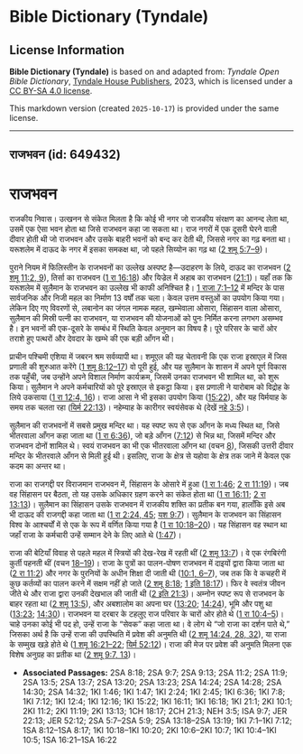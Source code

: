 # Bible Dictionary (Tyndale)

## License Information

**Bible Dictionary (Tyndale)** is based on and adapted from: _Tyndale Open Bible Dictionary_, [Tyndale House Publishers](https://tyndaleopenresources.com/), 2023, which is licensed under a [CC BY-SA 4.0 license](https://creativecommons.org/licenses/by-sa/4.0/legalcode.en).

This markdown version (created `2025-10-17`) is provided under the same license.



--------------------------------

## राजभवन (id: 649432)

राजभवन
======

राजकीय निवास। उत्खनन से संकेत मिलता है कि कोई भी नगर जो राजकीय संरक्षण का आनन्द लेता था, उसमें एक ऐसा भवन होता था जिसे राजभवन कहा जा सकता था। राज नगरों में एक दूसरी घेरने वाली दीवार होती थी जो राजभवन और उसके बाहरी भवनों को बन्द कर देती थी, जिससे नगर का गढ़ बनता था। यरूशलेम में दाऊद के नगर में इसका समकक्ष था, जो पहले सिय्योन का गढ़ था ([2 शमू 5:7–9](https://ref.ly/2Sam5:7-2Sam5:9))।

पुराने नियम में फिलिस्तीन के राजभवनों का उल्लेख अस्पष्ट है—उदाहरण के लिये, दाऊद का राजभवन ([2 शमू 11:2, 9](https://ref.ly/2Sam11:2,2Sam11:9)), तिर्सा का राजभवन ([1 रा 16:18](https://ref.ly/1Kgs16:18)) और यिज्रेल में अहाब का राजभवन ([21:1](https://ref.ly/1Kgs21:1))। यहाँ तक कि यरूशलेम में सुलैमान के राजभवन का उल्लेख भी काफी अनिश्चित है। [1 राजा 7:1–12](https://ref.ly/1Kgs7:1-1Kgs7:12) में मन्दिर के पास सार्वजनिक और निजी महल का निर्माण 13 वर्षों तक चला। केवल उत्तम वस्तुओं का उपयोग किया गया। लेकिन दिए गए विवरणों से, लबानोन का जंगल नामक महल, खम्भेवाला ओसारा, सिंहासन वाला ओसारा, सुलैमान की मिस्री पत्नी का राजभवन, या राजभवन की योजनाओं को पुनः निर्मित करना लगभग असम्भव है। इन भवनों की एक\-दूसरे के सम्बंध में स्थिति केवल अनुमान का विषय है। पूरे परिसर के चारों ओर तराशे हुए पत्थरों और देवदार के खम्भे की एक बड़ी आँगन थी।

प्राचीन पश्चिमी एशिया में जबरन श्रम सर्वव्यापी था। शमूएल की यह चेतावनी कि एक राजा इस्राएल में जिस प्रणाली की शुरुआत करेंगे ([1 शमू 8:12–17](https://ref.ly/1Sam8:12-1Sam8:17)) वो पूरी हुई, और यह सुलैमान के शासन में अपने पूर्ण विकास तक पहुँची, जब उन्होंने अपने विशाल निर्माण कार्यक्रम, जिसमें उनका राजभवन भी शामिल था, को शुरू किया। सुलैमान ने अपने कर्मचारियों को पूरे इस्राएल से इकट्ठा किया। इस प्रणाली ने यारोबाम को विद्रोह के लिये उकसाया ([1 रा 12:4, 16](https://ref.ly/1Kgs12:4,1Kgs12:16))। राजा आसा ने भी इसका उपयोग किया ([15:22](https://ref.ly/1Kgs15:22)), और यह यिर्मयाह के समय तक चलता रहा ([यिर्म 22:13](https://ref.ly/Jer22:13))। नहेम्याह के कारीगर स्वयंसेवक थे (देखें [नहे 3:5](https://ref.ly/Neh3:5))।

सुलैमान की राजभवनों में सबसे प्रमुख मन्दिर था। यह स्पष्ट रूप से एक आँगन के मध्य स्थित था, जिसे भीतरवाला आँगन कहा जाता था ([1 रा 6:36](https://ref.ly/1Kgs6:36)), जो बड़े आँगन ([7:12](https://ref.ly/1Kgs7:12)) से भिन्न था, जिसमें मन्दिर और राजभवन दोनों शामिल थे। स्वयं राजभवन का भी एक भीतरवाला आँगन था (वचन [8](https://ref.ly/1Kgs7:8)), जिसकी उत्तरी दीवार मन्दिर के भीतरवाले आँगन से मिली हुई थी। इसलिए, राजा के क्षेत्र से यहोवा के क्षेत्र तक जाने में केवल एक कदम का अन्तर था।

राजा का राजगद्दी पर विराजमान राजभवन में, सिंहासन के ओसारे में हुआ ([1 रा 1:46](https://ref.ly/1Kgs1:46); [2 रा 11:19](https://ref.ly/2Kgs11:19))। जब वह सिंहासन पर बैठता, तो यह उसके अधिकार ग्रहण करने का संकेत होता था ([1 रा 16:11](https://ref.ly/1Kgs16:11); [2 रा 13:13](https://ref.ly/2Kgs13:13))। सुलैमान का सिंहासन उसके राजभवन में राजकीय शक्ति का प्रतीक बन गया, हालाँकि इसे अब भी दाऊद की राजगद्दी कहा जाता था ([1 रा 2:24, 45](https://ref.ly/1Kgs2:24,1Kgs2:45); [यश 9:7](https://ref.ly/Isa9:7))। सुलैमान के राजभवन का सिंहासन विश्व के आश्चर्यों में से एक के रूप में वर्णित किया गया है ([1 रा 10:18–20](https://ref.ly/1Kgs10:18-1Kgs10:20))। यह सिंहासन वह स्थान था जहाँ राजा के कर्मचारी उन्हें सम्मान देने के लिए आते थे ([1:47](https://ref.ly/1Kgs1:47))।

राजा की बेटियाँ विवाह से पहले महल में स्त्रियों की देख\-रेख में रहती थीं ([2 शमू 13:7](https://ref.ly/2Sam13:7))। वे एक रंगबिरंगी कुर्ती पहनती थीं (वचन [18–19](https://ref.ly/2Sam13:18-2Sam13:19))। राजा के पुत्रों का पालन\-पोषण राजभवन में दाइयों द्वारा किया जाता था ([2 रा 11:2](https://ref.ly/2Kgs11:2)) और नगर के पुरनियों के अधीन शिक्षा दी जाती थी ([10:1, 6–7](https://ref.ly/2Kgs10:1,2Kgs10:6-2Kgs10:7)), जब तक कि वे कचहरी में कुछ कर्तव्यों का पालन करने में सक्षम नहीं हो जाते ([2 शमू 8:18](https://ref.ly/2Sam8:18); [1 इति 18:17](https://ref.ly/1Chr18:17))। फिर वे स्वतंत्र जीवन जीते थे और राजा द्वारा उनकी देखभाल की जाती थी ([2 इति 21:3](https://ref.ly/2Chr21:3))। अम्नोन स्पष्ट रूप से राजभवन के बाहर रहता था ([2 शमू 13:5](https://ref.ly/2Sam13:5)), और अबशालोम का अपना घर ([13:20](https://ref.ly/2Sam13:20); [14:24](https://ref.ly/2Sam14:24)), भूमि और पशु था ([13:23](https://ref.ly/2Sam13:23); [14:30](https://ref.ly/2Sam14:30))। राजभवन या दरबार के टहलुए राज परिवार के चारों ओर होते थे ([1 रा 10:4–5](https://ref.ly/1Kgs10:4-1Kgs10:5))। चाहे उनका कोई भी पद हो, उन्हें राजा के “सेवक” कहा जाता था। वे लोग थे “जो राजा का दर्शन पाते थे,” जिसका अर्थ है कि उन्हें राजा की उपस्थिति में प्रवेश की अनुमति थी ([2 शमू 14:24, 28, 32](https://ref.ly/2Sam14:24,2Sam14:28,2Sam14:32)), या राजा के सम्मुख खड़े होते थे ([1 शमू 16:21–22](https://ref.ly/1Sam16:21-1Sam16:22); [यिर्म 52:12](https://ref.ly/Jer52:12))। राजा की मेज पर प्रवेश की अनुमति मिलना एक विशेष अनुग्रह का प्रतीक था ([2 शमू 9:7, 13](https://ref.ly/2Sam9:7,2Sam9:13))।

* **Associated Passages:** 2SA 8:18; 2SA 9:7; 2SA 9:13; 2SA 11:2; 2SA 11:9; 2SA 13:5; 2SA 13:7; 2SA 13:20; 2SA 13:23; 2SA 14:24; 2SA 14:28; 2SA 14:30; 2SA 14:32; 1KI 1:46; 1KI 1:47; 1KI 2:24; 1KI 2:45; 1KI 6:36; 1KI 7:8; 1KI 7:12; 1KI 12:4; 1KI 12:16; 1KI 15:22; 1KI 16:11; 1KI 16:18; 1KI 21:1; 2KI 10:1; 2KI 11:2; 2KI 11:19; 2KI 13:13; 1CH 18:17; 2CH 21:3; NEH 3:5; ISA 9:7; JER 22:13; JER 52:12; 2SA 5:7–2SA 5:9; 2SA 13:18–2SA 13:19; 1KI 7:1–1KI 7:12; 1SA 8:12–1SA 8:17; 1KI 10:18–1KI 10:20; 2KI 10:6–2KI 10:7; 1KI 10:4–1KI 10:5; 1SA 16:21–1SA 16:22

